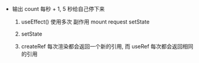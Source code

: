 - 输出 count 每秒 + 1, 5 秒给自己停下来

  1. useEffect() 使用多次
     副作用 mount request setState

  2. setState

  3. createRef 每次渲染都会返回一个新的引用, 而 useRef 每次都会返回相同的引用
